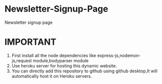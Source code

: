# Newsletter-Signup-Page
Newsletter signup page
# IMPORTANT
<ol>
<li>First install all the node dependencies like express-js,nodemon-js,request module,bodyparser module</li>
<li>Use heroku server for hosting this dynamic website.</li>
<li>You can directly add this repository to github using github desktop,It will automatically host it on Heroku servers.</li>
</ol>
